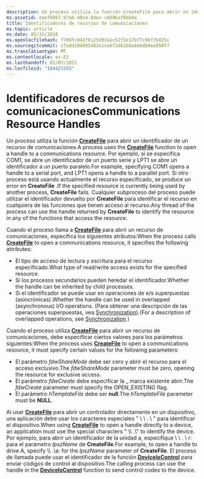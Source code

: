 ```yaml
---
description: Un proceso utiliza la función CreateFile para abrir un identificador de un recurso de comunicaciones.
ms.assetid: eaef6067-97a6-40c4-84ec-c0d86af6bb4a
title: Identificadores de recursos de comunicaciones
ms.topic: article
ms.date: 05/31/2018
ms.openlocfilehash: f709fc041f6125d93a1c52f3e17b77c96f35825c
ms.sourcegitcommit: c7add10d695482e1ceb72d62b8a4ebd84ea050f7
ms.translationtype: MT
ms.contentlocale: es-ES
ms.lasthandoff: 01/07/2021
ms.locfileid: "104423355"
---
```

# <a name="communications-resource-handles"></a><span data-ttu-id="cd097-103">Identificadores de recursos de comunicaciones</span><span class="sxs-lookup"><span data-stu-id="cd097-103">Communications Resource Handles</span></span>

<span data-ttu-id="cd097-104">Un proceso utiliza la función [**CreateFile**](/windows/desktop/api/fileapi/nf-fileapi-createfilea) para abrir un identificador de un recurso de comunicaciones.</span><span class="sxs-lookup"><span data-stu-id="cd097-104">A process uses the [**CreateFile**](/windows/desktop/api/fileapi/nf-fileapi-createfilea) function to open a handle to a communications resource.</span></span> <span data-ttu-id="cd097-105">Por ejemplo, si se especifica COM1, se abre un identificador de un puerto serie y LPT1 se abre un identificador a un puerto paralelo.</span><span class="sxs-lookup"><span data-stu-id="cd097-105">For example, specifying COM1 opens a handle to a serial port, and LPT1 opens a handle to a parallel port.</span></span> <span data-ttu-id="cd097-106">Si otro proceso está usando actualmente el recurso especificado, se produce un error en **CreateFile** .</span><span class="sxs-lookup"><span data-stu-id="cd097-106">If the specified resource is currently being used by another process, **CreateFile** fails.</span></span> <span data-ttu-id="cd097-107">Cualquier subproceso del proceso puede utilizar el identificador devuelto por **CreateFile** para identificar el recurso en cualquiera de las funciones que tienen acceso al recurso.</span><span class="sxs-lookup"><span data-stu-id="cd097-107">Any thread of the process can use the handle returned by **CreateFile** to identify the resource in any of the functions that access the resource.</span></span>

<span data-ttu-id="cd097-108">Cuando el proceso llama a [**CreateFile**](/windows/desktop/api/fileapi/nf-fileapi-createfilea) para abrir un recurso de comunicaciones, especifica los siguientes atributos:</span><span class="sxs-lookup"><span data-stu-id="cd097-108">When the process calls [**CreateFile**](/windows/desktop/api/fileapi/nf-fileapi-createfilea) to open a communications resource, it specifies the following attributes:</span></span>

-   <span data-ttu-id="cd097-109">El tipo de acceso de lectura y escritura para el recurso especificado.</span><span class="sxs-lookup"><span data-stu-id="cd097-109">What type of read/write access exists for the specified resource.</span></span>
-   <span data-ttu-id="cd097-110">Si los procesos secundarios pueden heredar el identificador.</span><span class="sxs-lookup"><span data-stu-id="cd097-110">Whether the handle can be inherited by child processes.</span></span>
-   <span data-ttu-id="cd097-111">Si el identificador se puede usar en operaciones de e/s superpuestas (asincrónicas).</span><span class="sxs-lookup"><span data-stu-id="cd097-111">Whether the handle can be used in overlapped (asynchronous) I/O operations.</span></span> <span data-ttu-id="cd097-112">(Para obtener una descripción de las operaciones superpuestas, vea [Synchronization](/windows/desktop/Sync/synchronization)).</span><span class="sxs-lookup"><span data-stu-id="cd097-112">(For a description of overlapped operations, see [Synchronization](/windows/desktop/Sync/synchronization).)</span></span>

<span data-ttu-id="cd097-113">Cuando el proceso utiliza [**CreateFile**](/windows/desktop/api/fileapi/nf-fileapi-createfilea) para abrir un recurso de comunicaciones, debe especificar ciertos valores para los parámetros siguientes:</span><span class="sxs-lookup"><span data-stu-id="cd097-113">When the process uses [**CreateFile**](/windows/desktop/api/fileapi/nf-fileapi-createfilea) to open a communications resource, it must specify certain values for the following parameters:</span></span>

-   <span data-ttu-id="cd097-114">El parámetro *fdwShareMode* debe ser cero y abrir el recurso para el acceso exclusivo.</span><span class="sxs-lookup"><span data-stu-id="cd097-114">The *fdwShareMode* parameter must be zero, opening the resource for exclusive access.</span></span>
-   <span data-ttu-id="cd097-115">El parámetro *fdwCreate* debe especificar la \_ marca existente abrir.</span><span class="sxs-lookup"><span data-stu-id="cd097-115">The *fdwCreate* parameter must specify the OPEN\_EXISTING flag.</span></span>
-   <span data-ttu-id="cd097-116">El parámetro *hTemplateFile* debe ser **null**.</span><span class="sxs-lookup"><span data-stu-id="cd097-116">The *hTemplateFile* parameter must be **NULL**.</span></span>

<span data-ttu-id="cd097-117">Al usar [**CreateFile**](/windows/desktop/api/fileapi/nf-fileapi-createfilea) para abrir un controlador directamente en un dispositivo, una aplicación debe usar los caracteres especiales " \\ \\ . \\ " para identificar el dispositivo.</span><span class="sxs-lookup"><span data-stu-id="cd097-117">When using [**CreateFile**](/windows/desktop/api/fileapi/nf-fileapi-createfilea) to open a handle directly to a device, an application must use the special characters " \\\\ .\\" to identify the device.</span></span> <span data-ttu-id="cd097-118">Por ejemplo, para abrir un identificador de la unidad a, especifique \\ \\ . \\ r: para el parámetro *lpszName* de **CreateFile**.</span><span class="sxs-lookup"><span data-stu-id="cd097-118">For example, to open a handle to drive A, specify \\\\ .\\a: for the *lpszName* parameter of **CreateFile**.</span></span> <span data-ttu-id="cd097-119">El proceso de llamada puede usar el identificador de la función [**DeviceIoControl**](/windows/win32/api/ioapiset/nf-ioapiset-deviceiocontrol) para enviar códigos de control al dispositivo.</span><span class="sxs-lookup"><span data-stu-id="cd097-119">The calling process can use the handle in the [**DeviceIoControl**](/windows/win32/api/ioapiset/nf-ioapiset-deviceiocontrol) function to send control codes to the device.</span></span>

 

 
